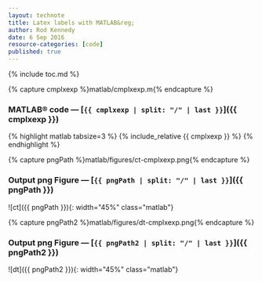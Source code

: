 ```yaml
---
layout: technote
title: Latex labels with MATLAB&reg;
author: Rod Kennedy
date: 6 Sep 2016
resource-categories: [code]
published: true
---
```


{% include toc.md %}

{% capture cmplxexp %}matlab/cmplxexp.m{% endcapture %}

### MATLAB&reg; code &mdash; [<code>{{ cmplxexp | split: "/" | last }}</code>]({{ cmplxexp }})

{% highlight matlab tabsize=3 %}
{% include_relative {{ cmplxexp }} %}
{% endhighlight %}


{% capture pngPath %}matlab/figures/ct-cmplxexp.png{% endcapture %}

### Output png Figure &mdash; [<code>{{ pngPath | split: "/" | last }}</code>]({{ pngPath }})

![ct]({{ pngPath }}){: width="45%" class="matlab"}


{% capture pngPath2 %}matlab/figures/dt-cmplxexp.png{% endcapture %}

### Output png Figure &mdash; [<code>{{ pngPath2 | split: "/" | last }}</code>]({{ pngPath2 }})

![dt]({{ pngPath2 }}){: width="45%" class="matlab"}
